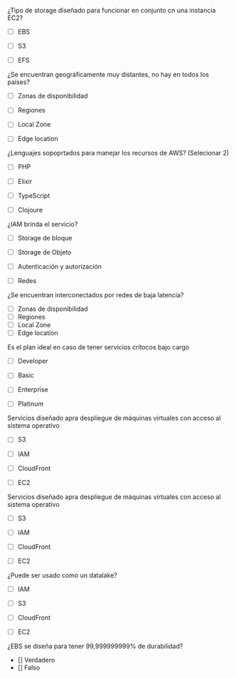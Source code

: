 ¿Tipo de storage diseñado para funcionar en conjunto cn una instancia EC2?
- [ ] EBS 
- [ ] S3
- [ ] EFS


¿Se encuentran geográficamente muy distantes, no hay en todos los países?
- [ ] Zonas de disponibilidad
- [ ] Regiones
- [ ] Local Zone
- [ ] Edge location


¿Lenguajes sopoprtados para manejar los recursos de AWS? (Selecionar 2)
- [ ] PHP
- [ ] Elixir
- [ ] TypeScript
- [ ] Clojoure


¿IAM brinda el servicio?
- [ ] Storage de bloque
- [ ] Storage de Objeto
- [ ] Autenticación y autorización
- [ ] Redes


¿Se encuentran interconectados por redes de baja latencia?
- [ ] Zonas de disponibilidad
- [ ] Regiones
- [ ] Local Zone
- [ ] Edge location

Es el plan ideal en caso de tener servicios crítocos bajo cargo
- [ ] Developer  
- [ ] Basic
- [ ] Enterprise
- [ ] Platinum


Servicios diseñado apra despliegue de máquinas virtuales con acceso al sistema operativo
- [ ] S3
- [ ] IAM
- [ ] CloudFront
- [ ] EC2



Servicios diseñado apra despliegue de máquinas virtuales con acceso al sistema operativo
- [ ] S3
- [ ] IAM
- [ ] CloudFront
- [ ] EC2


¿Puede ser usado como un datalake?
- [ ] IAM
- [ ] S3
- [ ] CloudFront
- [ ] EC2


¿EBS se diseña para tener 99,999999999% de durabilidad?
- [] Verdadero
- [] Falso


